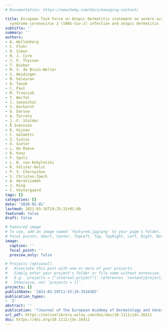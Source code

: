 ```yaml
---
# Documentation: https://wowchemy.com/docs/managing-content/

title: European Task Force on Atopic Dermatitis statement on severe acute respiratory
  syndrome coronavirus 2 (SARS-Cov-2) infection and atopic dermatitis
subtitle: ''
summary: ''
authors:
- A. Wollenberg
- C. Flohr
- D. Simon
- M. J. Cork
- J. P. Thyssen
- T. Bieber
- M. S. de Bruin‐Weller
- S. Weidinger
- M. Deleuran
- A. Taieb
- C. Paul
- M. Trzeciak
- T. Werfel
- J. Seneschal
- S. Barbarot
- U. Darsow
- A. Torrelo
- J.-F. Stalder
- Å Svensson
- D. Hijnen
- C. Gelmetti
- Z. Szalai
- U. Gieler
- L. De Raeve
- B. Kunz
- P. Spuls
- L. B. von Kobyletzki
- R. Fölster‐Holst
- P. V. Chernyshov
- S. Christen‐Zaech
- A. Heratizadeh
- J. Ring
- C. Vestergaard
tags: []
categories: []
date: '2020-01-01'
lastmod: 2021-03-16T19:25:32+01:00
featured: false
draft: false

# Featured image
# To use, add an image named `featured.jpg/png` to your page's folder.
# Focal points: Smart, Center, TopLeft, Top, TopRight, Left, Right, BottomLeft, Bottom, BottomRight.
image:
  caption: ''
  focal_point: ''
  preview_only: false

# Projects (optional).
#   Associate this post with one or more of your projects.
#   Simply enter your project's folder or file name without extension.
#   E.g. `projects = ["internal-project"]` references `content/project/deep-learning/index.md`.
#   Otherwise, set `projects = []`.
projects: []
publishDate: '2021-03-29T11:55:29.353438Z'
publication_types:
- '2'
abstract: ''
publication: '*Journal of the European Academy of Dermatology and Venereology*'
url_pdf: https://onlinelibrary.wiley.com/doi/abs/10.1111/jdv.16411
doi: https://doi.org/10.1111/jdv.16411
---
```

